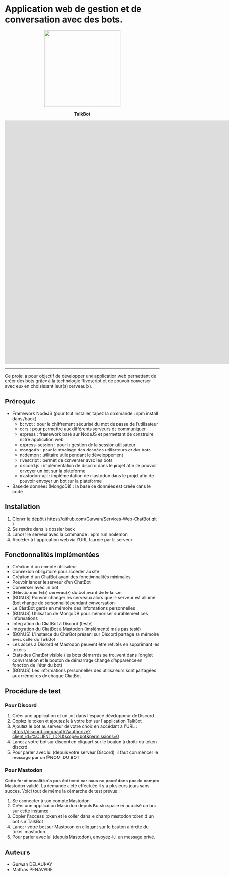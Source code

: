 # Application web de gestion et de conversation avec des bots.

<p align="center">
  <img src="https://github.com/Gurwan/TalkBot/blob/main/front/assets/img/bot.png" width="250" style="max-width:100%;">
</p>
<p align="center">
  <strong>TalkBot</strong>
</p>

<p align="center">
<iframe width="1903" height="796" src="https://www.youtube.com/embed/nZyYYqj3Lbs" title="TalkBot : Démonstration des fonctionnalités du projet" frameborder="0" allow="accelerometer; autoplay; clipboard-write; encrypted-media; gyroscope; picture-in-picture; web-share" allowfullscreen></iframe>
</p>

<hr> </hr>

Ce projet a pour objectif de développer une application web permettant de créer des bots grâce à la technologie Rivescript et de pouvoir converser avec eux en choisissant leur(s) cerveau(x).

## Prérequis

- Framework NodeJS (pour tout installer, tapez la commande : npm install dans /back)
  - bcrypt : pour le chiffrement sécurisé du mot de passe de l'utilisateur
  - cors : pour permettre aux différents serveurs de communiquer
  - express : framework basé sur NodeJS et permettant de construire notre application web
  - express-session : pour la gestion de la session utilisateur
  - mongodb : pour le stockage des données utilisateurs et des bots
  - nodemon : utilitaire utile pendant le développement
  - rivescript : permet de converser avec les bots
  - discord.js : implémentation de discord dans le projet afin de pouvoir envoyer un bot sur la plateforme
  - mastodon-api : implémentation de mastodon dans le projet afin de pouvoir envoyer un bot sur la plateforme
- Base de données (MongoDB) : la base de données est créée dans le code

## Installation

1. Cloner le dépôt ( https://github.com/Gurwan/Services-Web-ChatBot.git )
2. Se rendre dans le dossier back
3. Lancer le serveur avec la commande : npm run nodemon
4. Accéder à l'application web via l'URL fournie par le serveur

## Fonctionnalités implémentées

- Création d'un compte utilisateur
- Connexion obligatoire pour accéder au site
- Création d'un ChatBot ayant des fonctionnalités minimales
- Pouvoir lancer le serveur d'un ChatBot
- Converser avec un bot
- Sélectionner le(s) cerveau(x) du bot avant de le lancer
- (BONUS) Pouvoir changer les cerveaux alors que le serveur est allumé (bot change de personnalité pendant conversation)
- Le ChatBot garde en mémoire des informations personnelles
- (BONUS) Utilisation de MongoDB pour mémoriser durablement ces informations
- Intégration du ChatBot à Discord (testé)
- Intégration du ChatBot à Mastodon (implémenté mais pas testé)
- (BONUS) L'instance du ChatBot présent sur Discord partage sa mémoire avec celle de TalkBot
- Les accès à Discord et Mastodon peuvent être réfutés en supprimant les tokens
- Etats des ChatBot visible (les bots démarrés se trouvent dans l'onglet conversation et le bouton de démarrage change d'apparence en fonction de l'état du bot)
- (BONUS) Les informations personnelles des utilisateurs sont partagées aux mémoires de chaque ChatBot


## Procédure de test

### Pour Discord 

1. Créer une application et un bot dans l'espace développeur de Discord
2. Copiez le token et ajoutez le à votre bot sur l'application TalkBot
3. Ajoutez le bot au serveur de votre choix en accédant à l'URL : https://discord.com/oauth2/authorize?client_id=%CLIENT_ID%&scope=bot&permissions=0
4. Lancez votre bot sur discord en cliquant sur le bouton à droite du token discord.
5. Pour parler avec lui (depuis votre serveur Discord), il faut commencer le message par un @NOM_DU_BOT

### Pour Mastodon

Cette fonctionnalité n'a pas été testé car nous ne possédons pas de compte Mastodon validé. La demande a été effectuée il y a plusieurs jours sans succès. Voici tout de même la démarche de test prévue :
1. Se connecter à son compte Mastodon
2. Créer une application Mastodon depuis Botsin.space et autorisé un bot sur cette instance
3. Copier l'access_token et le coller dans le champ mastodon token d'un bot sur TalkBot
4. Lancer votre bot sur Mastodon en cliquant sur le bouton à droite du token mastodon.
5. Pour parler avec lui (depuis Mastodon), envoyez-lui un message privé.

## Auteurs

- Gurwan DELAUNAY
- Mathias PENAVAIRE

